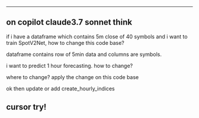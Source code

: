 ---
## on copilot claude3.7 sonnet think

if i have a dataframe which contains 5m close of 40 symbols and i want to train SpotV2Net, how to change this code base?

dataframe contains row of 5min data and columns are symbols.


i want to predict 1 hour forecasting. how to change?

where to change? apply the change on this code base

ok then update or add create_hourly_indices 

## cursor try!